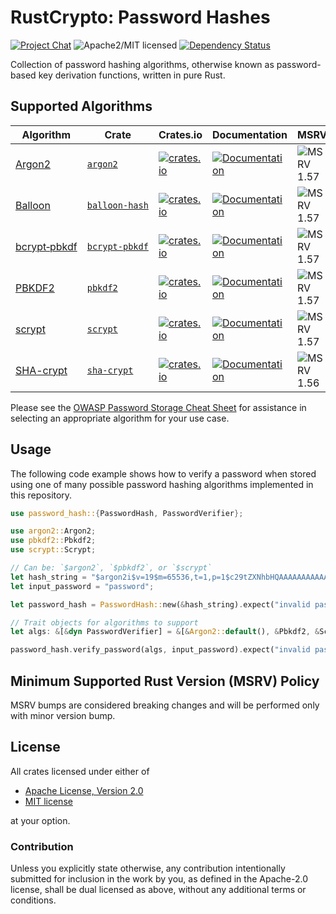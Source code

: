 # RustCrypto: Password Hashes

[![Project Chat][chat-image]][chat-link]
![Apache2/MIT licensed][license-image]
[![Dependency Status][deps-image]][deps-link]

Collection of password hashing algorithms, otherwise known as password-based key derivation functions, written in pure Rust.

## Supported Algorithms

| Algorithm      | Crate            | Crates.io                                                                                               | Documentation |          MSRV           |
|----------------|------------------|---------------------------------------------------------------------------------------------------------|---------------|-------------------------|
| [Argon2]       | [`argon2`]       | [![crates.io](https://img.shields.io/crates/v/argon2.svg)](https://crates.io/crates/argon2)             | [![Documentation](https://docs.rs/argon2/badge.svg)](https://docs.rs/argon2) | ![MSRV 1.57][msrv-1.57] |
| [Balloon]      | [`balloon‑hash`] | [![crates.io](https://img.shields.io/crates/v/balloon-hash.svg)](https://crates.io/crates/balloon-hash) | [![Documentation](https://docs.rs/balloon-hash/badge.svg)](https://docs.rs/balloon-hash) | ![MSRV 1.57][msrv-1.57] |
| [bcrypt‑pbkdf] | [`bcrypt‑pbkdf`] | [![crates.io](https://img.shields.io/crates/v/bcrypt-pbkdf.svg)](https://crates.io/crates/bcrypt-pbkdf) | [![Documentation](https://docs.rs/bcrypt-pbkdf/badge.svg)](https://docs.rs/bcrypt-pbkdf) | ![MSRV 1.57][msrv-1.57] |
| [PBKDF2]       | [`pbkdf2`]       | [![crates.io](https://img.shields.io/crates/v/pbkdf2.svg)](https://crates.io/crates/pbkdf2)             | [![Documentation](https://docs.rs/pbkdf2/badge.svg)](https://docs.rs/pbkdf2) | ![MSRV 1.57][msrv-1.57] |
| [scrypt]       | [`scrypt`]       | [![crates.io](https://img.shields.io/crates/v/scrypt.svg)](https://crates.io/crates/scrypt)             | [![Documentation](https://docs.rs/scrypt/badge.svg)](https://docs.rs/scrypt) | ![MSRV 1.57][msrv-1.57] |
| [SHA-crypt]    | [`sha‑crypt`]    | [![crates.io](https://img.shields.io/crates/v/sha-crypt.svg)](https://crates.io/crates/sha-crypt)       | [![Documentation](https://docs.rs/sha-crypt/badge.svg)](https://docs.rs/sha-crypt) | ![MSRV 1.56][msrv-1.56] |

Please see the [OWASP Password Storage Cheat Sheet] for assistance in selecting an appropriate algorithm for your use case.

## Usage

The following code example shows how to verify a password when stored using one
of many possible password hashing algorithms implemented in this repository.

```rust
use password_hash::{PasswordHash, PasswordVerifier};

use argon2::Argon2;
use pbkdf2::Pbkdf2;
use scrypt::Scrypt;

// Can be: `$argon2`, `$pbkdf2`, or `$scrypt`
let hash_string = "$argon2i$v=19$m=65536,t=1,p=1$c29tZXNhbHQAAAAAAAAAAA$+r0d29hqEB0yasKr55ZgICsQGSkl0v0kgwhd+U3wyRo";
let input_password = "password";

let password_hash = PasswordHash::new(&hash_string).expect("invalid password hash");

// Trait objects for algorithms to support
let algs: &[&dyn PasswordVerifier] = &[&Argon2::default(), &Pbkdf2, &Scrypt];

password_hash.verify_password(algs, input_password).expect("invalid password");
```

## Minimum Supported Rust Version (MSRV) Policy

MSRV bumps are considered breaking changes and will be performed only with minor version bump.

## License

All crates licensed under either of

 * [Apache License, Version 2.0](http://www.apache.org/licenses/LICENSE-2.0)
 * [MIT license](http://opensource.org/licenses/MIT)

at your option.

### Contribution

Unless you explicitly state otherwise, any contribution intentionally submitted for inclusion in the work by you, as defined in the Apache-2.0 license, shall be dual licensed as above, without any additional terms or conditions.

[//]: # (badges)

[chat-image]: https://img.shields.io/badge/zulip-join_chat-blue.svg
[chat-link]: https://rustcrypto.zulipchat.com/#narrow/stream/260046-password-hashes
[license-image]: https://img.shields.io/badge/license-Apache2.0/MIT-blue.svg
[deps-image]: https://deps.rs/repo/github/RustCrypto/password-hashes/status.svg
[deps-link]: https://deps.rs/repo/github/RustCrypto/password-hashes
[msrv-1.56]: https://img.shields.io/badge/rustc-1.56.0+-blue.svg
[msrv-1.57]: https://img.shields.io/badge/rustc-1.57.0+-blue.svg

[//]: # (crates)

[`argon2`]: ./argon2
[`balloon‑hash`]: ./balloon-hash
[`bcrypt‑pbkdf`]: ./bcrypt-pbkdf
[`pbkdf2`]: ./pbkdf2
[`scrypt`]: ./scrypt
[`sha‑crypt`]: ./sha-crypt

[//]: # (general links)

[Argon2]: https://en.wikipedia.org/wiki/Argon2
[Balloon]: https://en.wikipedia.org/wiki/Balloon_hashing
[bcrypt‑pbkdf]: https://flak.tedunangst.com/post/bcrypt-pbkdf
[PBKDF2]: https://en.wikipedia.org/wiki/PBKDF2
[scrypt]: https://en.wikipedia.org/wiki/Scrypt
[SHA-crypt]: https://www.akkadia.org/drepper/SHA-crypt.txt
[OWASP Password Storage Cheat Sheet]: https://cheatsheetseries.owasp.org/cheatsheets/Password_Storage_Cheat_Sheet.html
